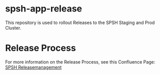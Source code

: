 # spsh-app-release
This repository is used to rollout Releases to the SPSH Staging and Prod Cluster.  

# Release Process
For more information on the Release Process, see this Confluence Page: [SPSH Releasemanagement]()
